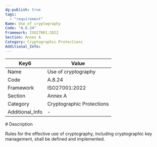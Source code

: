 ```yaml
---
dg-publish: true
tags:
  - "requirement"
Name: Use of cryptography
Code: "A.8.24"
Framework: ISO27001:2022
Section: Annex A
Category: Cryptographic Protections
Additional_Info: 
---
```


<div><table class="dataview table-view-table"><thead class="table-view-thead"><tr class="table-view-tr-header"><th class="table-view-th"><span>Key</span><span class="dataview small-text">6</span></th><th class="table-view-th"><span>Value</span></th></tr></thead><tbody class="table-view-tbody"><tr><td><span>Name</span></td><td><span>Use of cryptography</span></td></tr><tr><td><span>Code</span></td><td><span>A.8.24</span></td></tr><tr><td><span>Framework</span></td><td><span>ISO27001:2022</span></td></tr><tr><td><span>Section</span></td><td><span>Annex A</span></td></tr><tr><td><span>Category</span></td><td><span>Cryptographic Protections</span></td></tr><tr><td><span>Additional_Info</span></td><td><span>-</span></td></tr></tbody></table></div>
# Description

Rules for the effective use of cryptography, including cryptographic key management, shall be defined and implemented.
